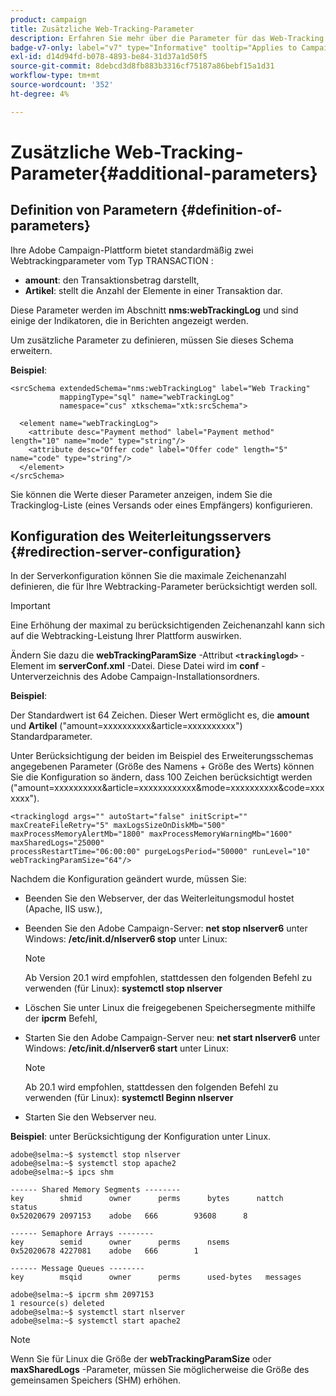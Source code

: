 ```yaml
---
product: campaign
title: Zusätzliche Web-Tracking-Parameter
description: Erfahren Sie mehr über die Parameter für das Web-Tracking
badge-v7-only: label="v7" type="Informative" tooltip="Applies to Campaign Classic v7 only"
exl-id: d14d94fd-b078-4893-be84-31d37a1d50f5
source-git-commit: 8debcd3d8fb883b3316cf75187a86bebf15a1d31
workflow-type: tm+mt
source-wordcount: '352'
ht-degree: 4%

---
```


# Zusätzliche Web-Tracking-Parameter{#additional-parameters}

## Definition von Parametern {#definition-of-parameters}

Ihre Adobe Campaign-Plattform bietet standardmäßig zwei Webtrackingparameter vom Typ TRANSACTION :

* **amount**: den Transaktionsbetrag darstellt,
* **Artikel**: stellt die Anzahl der Elemente in einer Transaktion dar.

Diese Parameter werden im Abschnitt **nms:webTrackingLog** und sind einige der Indikatoren, die in Berichten angezeigt werden.

Um zusätzliche Parameter zu definieren, müssen Sie dieses Schema erweitern.

**Beispiel**:

```
<srcSchema extendedSchema="nms:webTrackingLog" label="Web Tracking"
           mappingType="sql" name="webTrackingLog" 
           namespace="cus" xtkschema="xtk:srcSchema">

  <element name="webTrackingLog">
    <attribute desc="Payment method" label="Payment method" length="10" name="mode" type="string"/>
    <attribute desc="Offer code" label="Offer code" length="5" name="code" type="string"/>
  </element>
</srcSchema>
```

Sie können die Werte dieser Parameter anzeigen, indem Sie die Trackinglog-Liste (eines Versands oder eines Empfängers) konfigurieren.

## Konfiguration des Weiterleitungsservers {#redirection-server-configuration}

In der Serverkonfiguration können Sie die maximale Zeichenanzahl definieren, die für Ihre Webtracking-Parameter berücksichtigt werden soll.

>[!IMPORTANT]
>
>Eine Erhöhung der maximal zu berücksichtigenden Zeichenanzahl kann sich auf die Webtracking-Leistung Ihrer Plattform auswirken.

Ändern Sie dazu die **webTrackingParamSize** -Attribut **`<trackinglogd>`** -Element im **serverConf.xml** -Datei. Diese Datei wird im **conf** -Unterverzeichnis des Adobe Campaign-Installationsordners.

**Beispiel**:

Der Standardwert ist 64 Zeichen. Dieser Wert ermöglicht es, die **amount** und **Artikel** (&quot;amount=xxxxxxxxxx&amp;article=xxxxxxxxxx&quot;) Standardparameter.

Unter Berücksichtigung der beiden im Beispiel des Erweiterungsschemas angegebenen Parameter (Größe des Namens + Größe des Werts) können Sie die Konfiguration so ändern, dass 100 Zeichen berücksichtigt werden (&quot;amount=xxxxxxxxxx&amp;article=xxxxxxxxxxxx&amp;mode=xxxxxxxxxx&amp;code=xxxxxxx&quot;).

```
<trackinglogd args="" autoStart="false" initScript="" maxCreateFileRetry="5" maxLogsSizeOnDiskMb="500"
maxProcessMemoryAlertMb="1800" maxProcessMemoryWarningMb="1600" maxSharedLogs="25000"
processRestartTime="06:00:00" purgeLogsPeriod="50000" runLevel="10"
webTrackingParamSize="64"/>
```

Nachdem die Konfiguration geändert wurde, müssen Sie:

* Beenden Sie den Webserver, der das Weiterleitungsmodul hostet (Apache, IIS usw.),
* Beenden Sie den Adobe Campaign-Server: **net stop nlserver6** unter Windows: **/etc/init.d/nlserver6 stop** unter Linux:

   >[!NOTE]
   >
   >Ab Version 20.1 wird empfohlen, stattdessen den folgenden Befehl zu verwenden (für Linux): **systemctl stop nlserver**

* Löschen Sie unter Linux die freigegebenen Speichersegmente mithilfe der **ipcrm** Befehl,
* Starten Sie den Adobe Campaign-Server neu: **net start nlserver6** unter Windows: **/etc/init.d/nlserver6 start** unter Linux:

   >[!NOTE]
   >
   >Ab 20.1 wird empfohlen, stattdessen den folgenden Befehl zu verwenden (für Linux): **systemctl Beginn nlserver**

* Starten Sie den Webserver neu.

**Beispiel**: unter Berücksichtigung der Konfiguration unter Linux.

```
adobe@selma:~$ systemctl stop nlserver
adobe@selma:~$ systemctl stop apache2
adobe@selma:~$ ipcs shm

------ Shared Memory Segments --------
key        shmid      owner      perms      bytes      nattch     status      
0x52020679 2097153    adobe   666        93608      8                       

------ Semaphore Arrays --------
key        semid      owner      perms      nsems     
0x52020678 4227081    adobe   666        1         

------ Message Queues --------
key        msqid      owner      perms      used-bytes   messages    

adobe@selma:~$ ipcrm shm 2097153                             
1 resource(s) deleted
adobe@selma:~$ systemctl start nlserver
adobe@selma:~$ systemctl start apache2
```

>[!NOTE]
>
>Wenn Sie für Linux die Größe der **webTrackingParamSize** oder **maxSharedLogs** -Parameter, müssen Sie möglicherweise die Größe des gemeinsamen Speichers (SHM) erhöhen.
